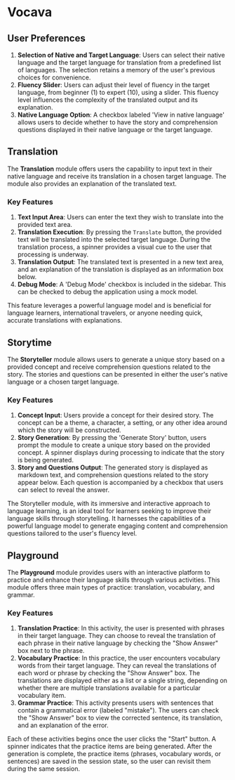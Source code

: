 # Vocava

## User Preferences
1. **Selection of Native and Target Language**: Users can select their native language and the target language for translation from a predefined list of languages. The selection retains a memory of the user's previous choices for convenience.
2. **Fluency Slider**: Users can adjust their level of fluency in the target language, from beginner (1) to expert (10), using a slider. This fluency level influences the complexity of the translated output and its explanation.
3. **Native Language Option**: A checkbox labeled 'View in native language' allows users to decide whether to have the story and comprehension questions displayed in their native language or the target language.

## Translation

The **Translation** module offers users the capability to input text in their native language and receive its translation in a chosen target language.
The module also provides an explanation of the translated text.

### Key Features

1. **Text Input Area**: Users can enter the text they wish to translate into the provided text area.
2. **Translation Execution**: By pressing the `Translate` button, the provided text will be translated into the selected target language. During the translation process, a spinner provides a visual cue to the user that processing is underway.
3. **Translation Output**: The translated text is presented in a new text area, and an explanation of the translation is displayed as an information box below.
4. **Debug Mode**: A 'Debug Mode' checkbox is included in the sidebar. This can be checked to debug the application using a mock model.

This feature leverages a powerful language model and is beneficial for language learners, international travelers, or anyone needing quick, accurate translations with explanations.

## Storytime

The **Storyteller** module allows users to generate a unique story based on a provided concept and receive comprehension questions related to the story.
The stories and questions can be presented in either the user's native language or a chosen target language.

### Key Features

1. **Concept Input**: Users provide a concept for their desired story. The concept can be a theme, a character, a setting, or any other idea around which the story will be constructed.
2. **Story Generation**: By pressing the 'Generate Story' button, users prompt the module to create a unique story based on the provided concept. A spinner displays during processing to indicate that the story is being generated.
3. **Story and Questions Output**: The generated story is displayed as markdown text, and comprehension questions related to the story appear below. Each question is accompanied by a checkbox that users can select to reveal the answer.

The Storyteller module, with its immersive and interactive approach to language learning, is an ideal tool for learners seeking to improve their language skills through storytelling.
It harnesses the capabilities of a powerful language model to generate engaging content and comprehension questions tailored to the user's fluency level.

## Playground
The **Playground** module provides users with an interactive platform to practice and enhance their language skills through various activities. This module offers three main types of practice: translation, vocabulary, and grammar.

### Key Features

1. **Translation Practice**: In this activity, the user is presented with phrases in their target language. They can choose to reveal the translation of each phrase in their native language by checking the "Show Answer" box next to the phrase.
2. **Vocabulary Practice**: In this practice, the user encounters vocabulary words from their target language. They can reveal the translations of each word or phrase by checking the "Show Answer" box. The translations are displayed either as a list or a single string, depending on whether there are multiple translations available for a particular vocabulary item.
3. **Grammar Practice**: This activity presents users with sentences that contain a grammatical error (labeled "mistake"). The users can check the "Show Answer" box to view the corrected sentence, its translation, and an explanation of the error.

Each of these activities begins once the user clicks the "Start" button. A spinner indicates that the practice items are being generated. After the generation is complete, the practice items (phrases, vocabulary words, or sentences) are saved in the session state, so the user can revisit them during the same session.
